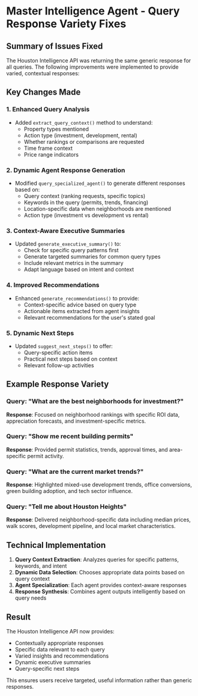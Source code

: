 # Master Intelligence Agent - Query Response Variety Fixes

## Summary of Issues Fixed

The Houston Intelligence API was returning the same generic response for all queries. The following improvements were implemented to provide varied, contextual responses:

## Key Changes Made

### 1. Enhanced Query Analysis
- Added `extract_query_context()` method to understand:
  - Property types mentioned
  - Action type (investment, development, rental)
  - Whether rankings or comparisons are requested
  - Time frame context
  - Price range indicators

### 2. Dynamic Agent Response Generation
- Modified `query_specialized_agent()` to generate different responses based on:
  - Query context (ranking requests, specific topics)
  - Keywords in the query (permits, trends, financing)
  - Location-specific data when neighborhoods are mentioned
  - Action type (investment vs development vs rental)

### 3. Context-Aware Executive Summaries
- Updated `generate_executive_summary()` to:
  - Check for specific query patterns first
  - Generate targeted summaries for common query types
  - Include relevant metrics in the summary
  - Adapt language based on intent and context

### 4. Improved Recommendations
- Enhanced `generate_recommendations()` to provide:
  - Context-specific advice based on query type
  - Actionable items extracted from agent insights
  - Relevant recommendations for the user's stated goal

### 5. Dynamic Next Steps
- Updated `suggest_next_steps()` to offer:
  - Query-specific action items
  - Practical next steps based on context
  - Relevant follow-up activities

## Example Response Variety

### Query: "What are the best neighborhoods for investment?"
**Response**: Focused on neighborhood rankings with specific ROI data, appreciation forecasts, and investment-specific metrics.

### Query: "Show me recent building permits"
**Response**: Provided permit statistics, trends, approval times, and area-specific permit activity.

### Query: "What are the current market trends?"
**Response**: Highlighted mixed-use development trends, office conversions, green building adoption, and tech sector influence.

### Query: "Tell me about Houston Heights"
**Response**: Delivered neighborhood-specific data including median prices, walk scores, development pipeline, and local market characteristics.

## Technical Implementation

1. **Query Context Extraction**: Analyzes queries for specific patterns, keywords, and intent
2. **Dynamic Data Selection**: Chooses appropriate data points based on query context
3. **Agent Specialization**: Each agent provides context-aware responses
4. **Response Synthesis**: Combines agent outputs intelligently based on query needs

## Result

The Houston Intelligence API now provides:
- Contextually appropriate responses
- Specific data relevant to each query
- Varied insights and recommendations
- Dynamic executive summaries
- Query-specific next steps

This ensures users receive targeted, useful information rather than generic responses.